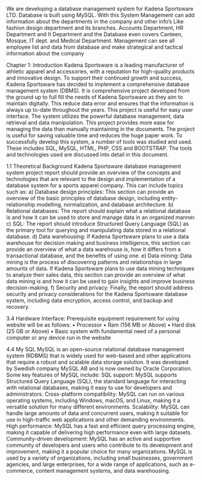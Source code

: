 
We are developing a database management system for Kadena Sportsware LTD. Database is built using MySQL. With this System Management can add information about the departments in the company and other info’s Like fashion design department and its branches. Accounts Department, HR Department and It Department and the Database even covers Canteen, Mosque, IT dept. and Medical Department. Management can see all employee list and data from database and make strategical and tactical information about the company 

Chapter 1: Introduction
Kadena Sportsware is a leading manufacturer of athletic apparel and accessories, with a reputation for high-quality products and innovative design. To support their continued growth and success, Kadena Sportsware has decided to implement a comprehensive database management system (DBMS).
It is comprehensive project developed from the ground up to full fill the needs of Kadena Sportsware as they aim to maintain digitally. This reduce data error and ensures that the information is always up to-date throughout the years.
This project is useful for easy user interface. The system utilizes the powerful database management, data retrieval and data manipulation. This project provides more ease for managing the data than manually maintaining in the documents.
The project is useful for saving valuable time and reduces the huge paper work. To successfully develop this system, a number of tools was studied and used. These includes SQL, MySQL, HTML, PHP, CSS and BOOTSTRAP. The tools and technologies used are discussed into detail in this document.




1.1	Theoretical Background 
Kadena Sportsware database management system project report should provide an overview of the concepts and technologies that are relevant to the design and implementation of a database system for a sports apparel company. This can include topics such as:
a)	Database design principles: This section can provide an overview of the basic principles of database design, including entity-relationship modelling, normalization, and database architecture.
b)	Relational databases: The report should explain what a relational database is and how it can be used to store and manage data in an organized manner.
c)	SQL: The report should introduce Structured Query Language (SQL) as the primary tool for querying and manipulating data stored in a relational database.
d)	Data warehousing: If Kadena Sportsware plans to use a data warehouse for decision making and business intelligence, this section can provide an overview of what a data warehouse is, how it differs from a transactional database, and the benefits of using one.
e)	Data mining: Data mining is the process of discovering patterns and relationships in large amounts of data. If Kadena Sportsware plans to use data mining techniques to analyze their sales data, this section can provide an overview of what data mining is and how it can be used to gain insights and improve business decision-making.
f)	Security and privacy: Finally, the report should address security and privacy considerations for the Kadena Sportsware database system, including data encryption, access control, and backup and recovery.


3.4	Hardware Interface:
Prerequisite equipment requirement for using website will be as follows: 
•	Processor 
•	Ram (156 MB or Above) 
•	Hard disk (25 GB or Above) 
•	Basic system with fundamental need of a personal computer or any device run in the website




4.4 My SQL
MySQL is an open-source relational database management system (RDBMS) that is widely used for web-based and other applications that require a robust and scalable data storage solution. It was developed by Swedish company MySQL AB and is now owned by Oracle Corporation.
Some key features of MySQL include:
SQL support: MySQL supports Structured Query Language (SQL), the standard language for interacting with relational databases, making it easy to use for developers and administrators.
Cross-platform compatibility: MySQL can run on various operating systems, including Windows, macOS, and Linux, making it a versatile solution for many different environments.
Scalability: MySQL can handle large amounts of data and concurrent users, making it suitable for use in high-traffic web applications and other demanding environments.
High performance: MySQL has a fast and efficient query processing engine, making it capable of delivering high performance even with large datasets.
Community-driven development: MySQL has an active and supportive community of developers and users who contribute to its development and improvement, making it a popular choice for many organizations.
MySQL is used by a variety of organizations, including small businesses, government agencies, and large enterprises, for a wide range of applications, such as e-commerce, content management systems, and data warehousing.

